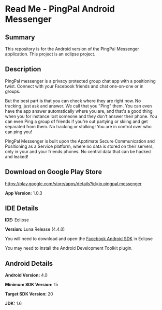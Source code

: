 # Read Me - PingPal Android Messenger

## Summary
This repository is for the Android version of the PingPal Messenger application. This project is an eclipse project.

## Description
PingPal messenger is a privacy protected group chat app with a positioning twist.
Connect with your Facebook friends and chat one-on-one or in groups.

But the best part is that you can check where they are right now. No tracking, just ask and answer. 
We call that you "Ping" them. You can even have the app answer automatically where you are, 
and that's a good thing when you for instance lost someone and they don't answer their phone. 
You can even Ping a group of friends if you're out partying or skiing and get separated from them. 
No tracking or stalking! You are in control over who can ping you!

PingPal Messenger is built upon the Apptimate Secure Communication and Positioning as a Service platform,
where no data is stored on their servers, only in your and your friends phones. 
No central data that can be hacked and leaked! 

## Download on Google Play Store
https://play.google.com/store/apps/details?id=io.pingpal.messenger


**App Version:** 1.0.3

## IDE Details

**IDE:** Eclipse

**Version:** Luna Release (4.4.0) 

You will need to download and open the [Facebook Android SDK](https://developers.facebook.com/docs/android/getting-started#install) in Eclipse

You may need to install the Android Development Toolkit plugin.

## Android Details

**Android Version:** 4.0

**Minimum SDK Version:** 15

**Target SDK Version:** 20

**JDK:** 1.6